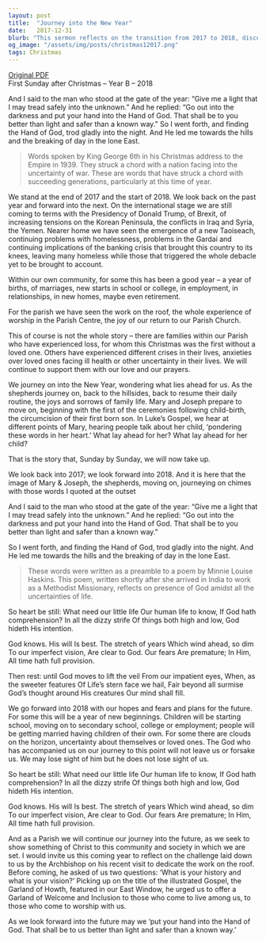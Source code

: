 ```yaml
---
layout: post
title:  "Journey into the New Year"
date:   2017-12-31
blurb: "This sermon reflects on the transition from 2017 to 2018, discussing the uncertainties of the future and the faith in God's guidance. It highlights the challenges faced globally and locally, while also acknowledging personal triumphs and losses within the community. The sermon emphasizes the importance of trusting in God's plan, even amidst the unknown."
og_image: "/assets/img/posts/christmas12017.png"
tags: Christmas
---
```

[Original PDF](/assets/pdf/christmas12017.pdf)    
First Sunday after Christmas – Year B – 2018

And I said to the man who stood at the gate of the year: “Give me a light that I may tread safely into the unknown.”
And he replied:
“Go out into the darkness and put your hand into the Hand of God. That shall be to you better than light and safer than a known way.”
So I went forth, and finding the Hand of God, trod gladly into the night. And He led me towards the hills and the breaking of day in the lone East.

> Words spoken by King George 6th in his Christmas address to the Empire in 1939. They struck a chord with a nation facing into the uncertainty of war. These are words that have struck a chord with succeeding generations, particularly at this time of year.

We stand at the end of 2017 and the start of 2018. We look back on the past year and forward into the next. On the international stage we are still coming to terms with the Presidency of Donald Trump, of Brexit, of increasing tensions on the Korean Peninsula, the conflicts in Iraq and Syria, the Yemen. Nearer home we have seen the emergence of a new Taoiseach, continuing problems with homelessness, problems in the Gardai and continuing implications of the banking crisis that brought this country to its knees, leaving many homeless while those that triggered the whole debacle yet to be brought to account.

Within our own community, for some this has been a good year – a year of births, of marriages, new starts in school or college, in employment, in relationships, in new homes, maybe even retirement.

For the parish we have seen the work on the roof, the whole experience of worship in the Parish Centre, the joy of our return to our Parish Church.

This of course is not the whole story – there are families within our Parish who have experienced loss, for whom this Christmas was the first without a loved one. Others have experienced different crises in their lives, anxieties over loved ones facing ill health or other uncertainty in their lives. We will continue to support them with our love and our prayers.

We journey on into the New Year, wondering what lies ahead for us. As the shepherds journey on, back to the hillsides, back to resume their daily routine, the joys and sorrows of family life. Mary and Joseph prepare to move on, beginning with the first of the ceremonies following child-birth, the circumcision of their first born son. In Luke’s Gospel, we hear at different points of Mary, hearing people talk about her child, ‘pondering these words in her heart.’ What lay ahead for her? What lay ahead for her child?

That is the story that, Sunday by Sunday, we will now take up.

We look back into 2017; we look forward into 2018. And it is here that the image of Mary & Joseph, the shepherds, moving on, journeying on chimes with those words I quoted at the outset

And I said to the man who stood at the gate of the year: “Give me a light that I may tread safely into the unknown.”
And he replied:
“Go out into the darkness and put your hand into the Hand of God. That shall be to you better than light and safer than a known way.”

So I went forth, and finding the Hand of God, trod gladly into the night. And He led me towards the hills and the breaking of day in the lone East.

> These words were written as a preamble to a poem by Minnie Louise Haskins. This poem, written shortly after she arrived in India to work as a Methodist Missionary, reflects on presence of God amidst all the uncertainties of life.

So heart be still:
What need our little life
Our human life to know,
If God hath comprehension?
In all the dizzy strife
Of things both high and low,
God hideth His intention.

God knows. His will
Is best. The stretch of years
Which wind ahead, so dim
To our imperfect vision,
Are clear to God. Our fears
Are premature; In Him,
All time hath full provision.

Then rest: until
God moves to lift the veil
From our impatient eyes,
When, as the sweeter features
Of Life’s stern face we hail,
Fair beyond all surmise
God’s thought around His creatures
Our mind shall fill.

We go forward into 2018 with our hopes and fears and plans for the future. For some this will be a year of new beginnings. Children will be starting school, moving on to secondary school, college or employment; people will be getting married having children of their own. For some there are clouds on the horizon, uncertainty about themselves or loved ones. The God who has accompanied us on our journey to this point will not leave us or forsake us. We may lose sight of him but he does not lose sight of us.

So heart be still:
What need our little life
Our human life to know,
If God hath comprehension?
In all the dizzy strife
Of things both high and low,
God hideth His intention.

God knows. His will
Is best. The stretch of years
Which wind ahead, so dim
To our imperfect vision,
Are clear to God. Our fears
Are premature; In Him,
All time hath full provision.

And as a Parish we will continue our journey into the future, as we seek to show something of Christ to this community and society in which we are set. I would invite us this coming year to reflect on the challenge laid down to us by the Archbishop on his recent visit to dedicate the work on the roof. Before coming, he asked of us two questions: ‘What is your history and what is your vision?’ Picking up on the title of the illustrated Gospel, the Garland of Howth, featured in our East Window, he urged us to offer a Garland of Welcome and Inclusion to those who come to live among us, to those who come to worship with us.

As we look forward into the future may we ‘put your hand into the Hand of God. That shall be to us better than light and safer than a known way.’
